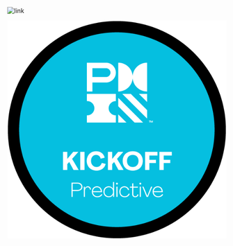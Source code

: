 ![link](https://www.credly.com/earner/earned/badge/62da7219-fea1-46a6-9b96-c974e7bbe0bd)

![image](img/Kickoff-Badge.png)
